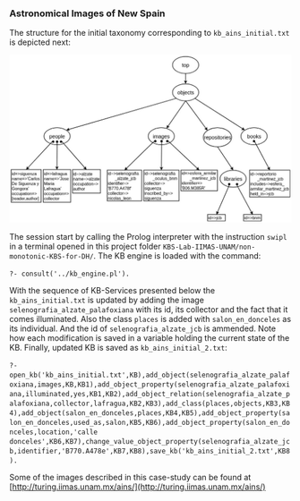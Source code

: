 ### Astronomical Images of New Spain

The structure for the initial taxonomy corresponding to `kb_ains_initial.txt` is depicted next:

![Initial taxonoty](img/initial_taxonomy_ains.jpg)

The session start by calling the Prolog interpreter with the instruction `swipl` in a terminal opened in this project folder `KBS-Lab-IIMAS-UNAM/non-monotonic-KBS-for-DH/`. The KB engine is loaded with the command:

```?- consult('../kb_engine.pl').```

With the sequence of KB-Services presented below the `kb_ains_initial.txt` is updated by adding the image `selenografia_alzate_palafoxiana` with its id, its collector and the fact that it comes illuminated. Also the class `places`  is added with `salon_en_donceles` as its individual. And the id of `selenografia_alzate_jcb` is ammended. Note how each modification is saved in a variable holding the current state of the KB. Finally, updated KB is saved as `kb_ains_initial_2.txt`:

```?-open_kb('kb_ains_initial.txt',KB),add_object(selenografia_alzate_palafoxiana,images,KB,KB1),add_object_property(selenografia_alzate_palafoxiana,illuminated,yes,KB1,KB2),add_object_relation(selenografia_alzate_palafoxiana,collector,lafragua,KB2,KB3),add_class(places,objects,KB3,KB4),add_object(salon_en_donceles,places,KB4,KB5),add_object_property(salon_en_donceles,used_as,salon,KB5,KB6),add_object_property(salon_en_donceles,location,'calle donceles',KB6,KB7),change_value_object_property(selenografia_alzate_jcb,identifier,'B770.A478e',KB7,KB8),save_kb('kb_ains_initial_2.txt',KB8).``` 

Some of the images described in this case-study can be found at [http://turing.iimas.unam.mx/ains/](http://turing.iimas.unam.mx/ains/)
